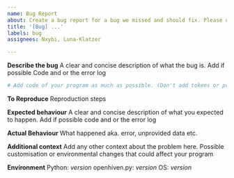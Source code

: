 ```yaml
---
name: Bug Report 
about: Create a bug report for a bug we missed and should fix. Please only open when a maintainer asked you to in 'Discussions'. Open there a discussion first before using this 
title: '[Bug] ...'
labels: bug 
assignees: Nxybi, Luna-Klatzer

---
```


<!-- 
Please kindly follow the bug issue guidelines and add every piece of information available. It might be a bit of a hassle but it can help me (Nicolas-Klatzer) finding the issue. Since currently, I don't have a clue what might be wrong if the basic information is not provided and I will have to close it.
-->

**Describe the bug**
A clear and concise description of what the bug is. Add if possible Code and or the error log

```python
# Add code of your program as much as possible. (Don't add tokens or private information)
```

**To Reproduce**
Reproduction steps

**Expected behaviour**
A clear and concise description of what you expected to happen. Add if possible code and or the error log

**Actual Behaviour**
What happened aka. error, unprovided data etc.

**Additional context**
Add any other context about the problem here. Possible customisation or
environmental changes that could affect your program

**Environment**
Python: *version*
openhiven.py: *version*
OS: *version*
